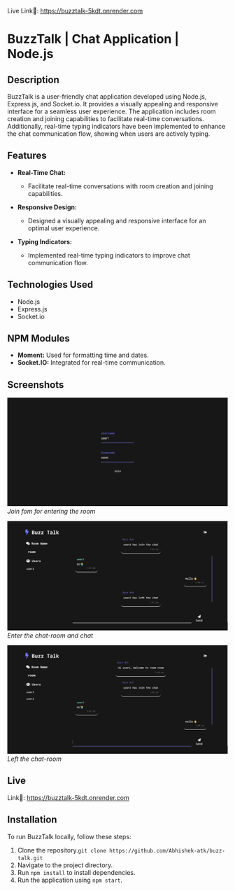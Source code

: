 Live Link🔗: https://buzztalk-5kdt.onrender.com

# BuzzTalk | Chat Application | Node.js

## Description
BuzzTalk is a user-friendly chat application developed using Node.js, Express.js, and Socket.io. It provides a visually appealing and responsive interface for a seamless user experience. The application includes room creation and joining capabilities to facilitate real-time conversations. Additionally, real-time typing indicators have been implemented to enhance the chat communication flow, showing when users are actively typing.

## Features
- **Real-Time Chat:**
  - Facilitate real-time conversations with room creation and joining capabilities.

- **Responsive Design:**
  - Designed a visually appealing and responsive interface for an optimal user experience.

- **Typing Indicators:**
  - Implemented real-time typing indicators to improve chat communication flow.

## Technologies Used
- Node.js
- Express.js
- Socket.io

## NPM Modules
- **Moment:** Used for formatting time and dates.
- **Socket.IO:** Integrated for real-time communication.

## Screenshots
![Screenshot 1](/public/image/buzztalk-login.png)
*Join fom for entering the room*

![Screenshot 2](/public/image/buzztalk-chat-1.png)
*Enter the chat-room and chat*

![Screenshot 3](/public/image//buzztalk-chat-2.png)
*Left the chat-room*


## Live
Link🔗: https://buzztalk-5kdt.onrender.com


## Installation
To run BuzzTalk locally, follow these steps:
1. Clone the repository.`git clone https://github.com/Abhishek-atk/buzz-talk.git`
2. Navigate to the project directory.
3. Run `npm install` to install dependencies.
4. Run the application using `npm start`.

